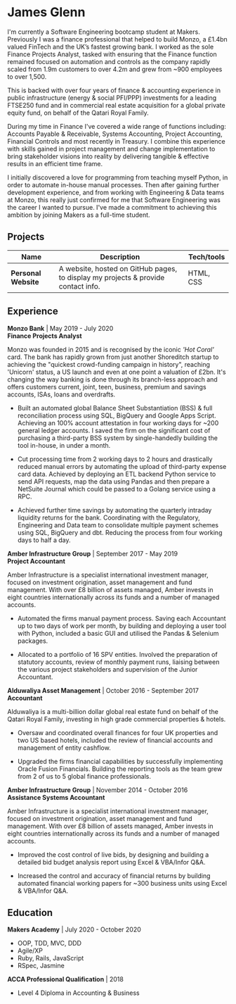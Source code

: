 # James Glenn

I'm currently a Software Engineering bootcamp student at Makers. Previously I was a finance professional that helped to build Monzo, a £1.4bn valued FinTech and the UK’s fastest growing bank. I worked as the sole Finance Projects Analyst, tasked with ensuring that the Finance function remained focused on automation and controls as the company rapidly scaled from 1.9m customers to over 4.2m and grew from ~900 employees to over 1,500.

This is backed with over four years of finance & accounting experience in public infrastructure (energy & social PFI/PPP) investments for a leading FTSE250 fund and in commercial real estate acquisition for a global private equity fund, on behalf of the Qatari Royal Family.

During my time in Finance I've covered a wide range of functions including: Accounts Payable & Receivable, Systems Accounting, Project Accounting, Financial Controls and most recently in Treasury. I combine this experience with skills gained in project management and change implementation to bring stakeholder visions into reality by delivering tangible & effective results in an efficient time frame.

I initially discovered a love for programming from teaching myself Python, in order to automate in-house manual processes. Then after gaining further development experience, and from working with Engineering & Data teams at Monzo, this really just confirmed for me that Software Engineering was the career I wanted to pursue. I've made a commitment to achieving this ambition by joining Makers as a full-time student.


## Projects

| Name                         | Description       | Tech/tools        |
| ---------------------------- | ----------------- | ----------------- |
| **Personal Website**         | A website, hosted on GitHub pages, to display my projects & provide contact info. | HTML, CSS |

## Experience

**Monzo Bank** | May 2019 - July 2020  
**Finance Projects Analyst**

Monzo was founded in 2015 and is recognised by the iconic _'Hot Coral'_ card. The bank has rapidly grown from just another Shoreditch startup to achieving the "quickest crowd-funding campaign in history", reaching 'Unicorn' status, a US launch and even at one point a valuation of £2bn. It's changing the way banking is done through its branch-less approach and offers customers current, joint, teen, business, premium and savings accounts, ISAs, loans and overdrafts.

- Built an automated global Balance Sheet Substantiation (BSS) & full reconciliation process using SQL, BigQuery and Google Apps Script. Achieving an 100% account attestation in four working days for ~200 general ledger accounts. I saved the firm on the significant cost of purchasing a third-party BSS system by single-handedly building the tool in-house, in under a month.

- Cut processing time from 2 working days to 2 hours and drastically reduced manual errors by automating the upload of third-party expense card data. Achieved by deploying an ETL backend Python service to send API requests, map the data using Pandas and then prepare a NetSuite Journal which could be passed to a Golang service using a RPC.

- Achieved further time savings by automating the quarterly intraday liquidity returns for the bank. Coordinating with the Regulatory, Engineering and Data team to consolidate multiple payment schemes using SQL, BigQuery and dbt. Reducing the process from four working days to half a day.

**Amber Infrastructure Group** | September 2017 - May 2019  
**Project Accountant**

Amber Infrastructure is a specialist international investment manager, focused on investment origination, asset management and fund management. With over £8 billion of assets managed, Amber invests in eight countries internationally across its funds and a number of managed accounts.

- Automated the firms manual payment process. Saving each Accountant up to two days of work per month, by building and deploying a user tool with Python, included a basic GUI and utilised the Pandas & Selenium packages.

- Allocated to a portfolio of 16 SPV entities. Involved the preparation of statutory accounts, review of monthly payment runs, liaising between the various project stakeholders and supervision of the Junior Accountant.

**Alduwaliya Asset Management** | October 2016 - September 2017  
**Accountant**

Alduwaliya is a multi-billion dollar global real estate fund on behalf of the Qatari Royal Family, investing in high grade commercial properties & hotels.

- Oversaw and coordinated overall finances for four UK properties and two US based hotels, included the review of financial accounts and management of entity cashflow.

- Upgraded the firms financial capabilities by successfully implementing Oracle Fusion Financials. Building the reporting tools as the team grew from 2 of us to 5 global finance professionals. 

**Amber Infrastructure Group** | November 2014 - October 2016  
**Assistance Systems Accountant**

Amber Infrastructure is a specialist international investment manager, focused on investment origination, asset management and fund management. With over £8 billion of assets managed, Amber invests in eight countries internationally across its funds and a number of managed accounts.

- Improved the cost control of live bids, by designing and building a detailed bid budget analysis report using Excel & VBA/Infor Q&A.

- Increased the control and accuracy of financial returns by building automated financial working papers for ~300 business units using Excel & VBA/Infor Q&A.

## Education

**Makers Academy** | July 2020 - October 2020

- OOP, TDD, MVC, DDD
- Agile/XP
- Ruby, Rails, JavaScript
- RSpec, Jasmine

**ACCA Professional Qualification** | 2018

- Level 4 Diploma in Accounting & Business
